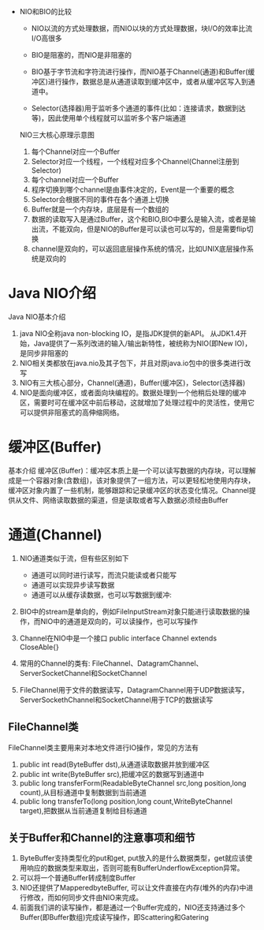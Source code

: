 - NIO和BIO的比较
  - NIO以流的方式处理数据，而NIO以块的方式处理数据，块I/O的效率比流I/O高很多
  
  - BIO是阻塞的，而NIO是非阻塞的
  
  - BIO基于字节流和字符流进行操作，而NIO基于Channel(通道)和Buffer(缓冲区)进行操作，数据总是从通道读取到缓冲区中，或者从缓冲区写入到通道中。
  
  - Selector(选择器)用于监听多个通道的事件(比如：连接请求，数据到达等)，因此使用单个线程就可以监听多个客户端通道
  
  NIO三大核心原理示意图
  1. 每个Channel对应一个Buffer
  2. Selector对应一个线程，一个线程对应多个Channel(Channel注册到Selector)
  3. 每个channel对应一个Buffer
  4. 程序切换到哪个channel是由事件决定的，Event是一个重要的概念
  5. Selector会根据不同的事件在各个通道上切换
  6. Buffer就是一个内存块，底层是有一个数组的
  7. 数据的读取写入是通过Buffer，这个和BIO,BIO中要么是输入流，或者是输出流，不能双向，但是NIO的Buffer是可以读也可以写的，但是需要flip切换
  8. channel是双向的，可以返回底层操作系统的情况，比如UNIX底层操作系统是双向的

# Java NIO介绍
Java NIO基本介绍
1. java NIO全称java non-blocking IO，是指JDK提供的新API。 从JDK1.4开始，Java提供了一系列改进的输入/输出新特性，被统称为NIO(即New IO)，是同步非阻塞的
2. NIO相关类都放在java.nio及其子包下，并且对原java.io包中的很多类进行改写
3. NIO有三大核心部分，Channel(通道)，Buffer(缓冲区)，Selector(选择器)
4. NIO是面向缓冲区，或者面向块编程的。数据处理到一个他稍后处理的缓冲区，需要时可在缓冲区中前后移动，这就增加了处理过程中的灵活性，使用它可以提供非阻塞式的高伸缩网络。

# 缓冲区(Buffer)
基本介绍
缓冲区(Buffer)：缓冲区本质上是一个可以读写数据的内存块，可以理解成是一个容器对象(含数组)，该对象提供了一组方法，可以更轻松地使用内存块，缓冲区对象内置了一些机制，能够跟踪和记录缓冲区的状态变化情况。Channel提供从文件、网络读取数据的渠道，但是读取或者写入数据必须经由Buffer


# 通道(Channel)
1. NIO通道类似于流，但有些区别如下
   - 通道可以同时进行读写，而流只能读或者只能写
   - 通道可以实现异步读写数据
   - 通道可以从缓存读数据，也可以写数据到缓冲:

2. BIO中的stream是单向的，例如FileInputStream对象只能进行读取数据的操作，而NIO中的通道是双向的，可以读操作，也可以写操作
3. Channel在NIO中是一个接口
public interface Channel extends CloseAble{}
4. 常用的Channel的类有: FileChannel、DatagramChannel、ServerSocketChannel和SocketChannel
5. FileChannel用于文件的数据读写，DatagramChannel用于UDP数据读写，ServerSockethChannel和SocketChannel用于TCP的数据读写

## FileChannel类
FileChannel类主要用来对本地文件进行IO操作，常见的方法有
1. public int read(ByteBuffer dst),从通道读取数据并放到缓冲区
2. public int write(ByteBuffer src),把缓冲区的数据写到通道中
3. public long transferForm(ReadableByteChannel src,long position,long count),从目标通道中复制数据到当前通道
4. public long transferTo(long position,long count,WriteByteChannel target),把数据从当前通道复制给目标通道

## 关于Buffer和Channel的注意事项和细节
1. ByteBuffer支持类型化的put和get, put放入的是什么数据类型，get就应该使用响应的数据类型来取出，否则可能有BufferUnderflowException异常。
2. 可以将一个普通Buffer转成制度Buffer
3. NIO还提供了MapperedbyteBuffer, 可以让文件直接在内存(堆外的内存)中进行修改，而如何同步文件由NIO来完成。
4. 前面我们讲的读写操作，都是通过一个Buffer完成的，NIO还支持通过多个Buffer(即Buffer数组)完成读写操作，即Scattering和Gatering